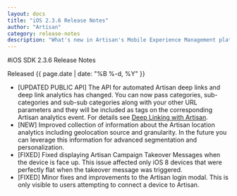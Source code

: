 ```yaml
---
layout: docs
title: "iOS 2.3.6 Release Notes"
author: "Artisan"
category: release-notes
description: "What's new in Artisan's Mobile Experience Management platform."
---
```

#iOS SDK 2.3.6 Release Notes

Released {{ page.date | date: "%B %-d, %Y" }}

* [UPDATED PUBLIC API] The API for automated Artisan deep links and deep link analytics has changed. You can now pass categories, sub-categories and sub-sub categories along with your other URL parameters and they will be included as tags on the corresponding Artisan analytics event. For details see <a href="/dev/ios/deep-links">Deep Linking with Artisan</a>.
* [NEW] Improved collection of information about the Artisan location analytics including geolocation source and granularity. In the future you can leverage this information for advanced segmentation and personalization.
* [FIXED] Fixed displaying Artisan Campaign Takeover Messages when the device is face up. This issue affected only iOS 8 devices that were perfectly flat when the takeover message was triggered.
* [FIXED] Minor fixes and improvements to the Artisan login modal. This is only visible to users attempting to connect a device to Artisan.
